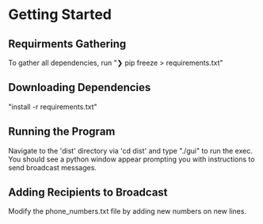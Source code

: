 # Getting Started

## Requirments Gathering

To gather all dependencies, run "❯ pip freeze > requirements.txt"

## Downloading Dependencies

"install -r requirements.txt"

## Running the Program
Navigate to the 'dist' directory via 'cd dist' and type "./gui" to run the exec. You should see a python window appear prompting you with instructions to send broadcast messages.

## Adding Recipients to Broadcast

Modify the phone_numbers.txt file by adding new numbers on new lines.
